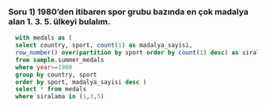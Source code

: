 ### Soru 1) 1980’den itibaren spor grubu bazında en çok madalya alan 1. 3. 5. ülkeyi bulalım.
```sql 
  with medals as (
  select country, sport, count(1) as madalya_sayisi, 
  row_number() over(partition by sport order by count(1) desc) as siralama
  from sample.summer_medals
  where year>=1980
  group by country, sport
  order by sport, madalya_sayisi desc )
  select * from medals 
  where siralama in (1,3,5)
  ```